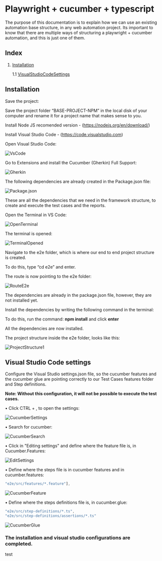 # Playwright + cucumber + typescript

The purpose of this documentation is to explain how we can use an existing automation base structure, in any web automation project.
Its important to know that there are multiple ways of structuring a playwright + cucumber automation, and this is just one of them.


## Index
1. [Installation](#installation)

    1.1 [VisualStudioCodeSettings](#visual-studio-code-settings)


## Installation

Save the project:

Save the project folder “BASE-PROJECT-NPM” in the local disk of your computer and rename it for a project name that makes sense to you.


Install Node JS recomended version - (https://nodejs.org/en/download/)

Install Visual Studio Code - (https://code.visualstudio.com)

Open Visual Studio Code:

![VsCode](./assets/readme-images/vscode1.png)
  
Go to Extensions and install the Cucumber (Gherkin) Full Support:

![Gherkin](./assets/readme-images/Gherkin.png)
 
The following dependencies are already created in the Package.json file:

![Package.json](./assets/readme-images/package.json.png)

 
These are all the dependencies that we need in the framework structure, to create and execute the test cases and the reports.

Open the Terminal in VS Code:

![OpenTerminal](./assets/readme-images/OpenTerminal.png)
 
 The terminal is opened:

![TerminalOpened](./assets/readme-images/TerminalOpened.png)
 
Navigate to the e2e folder, which is where our end to end project structure is created.

To do this, type “cd e2e” and enter.

The route is now pointing to the e2e folder:

![RouteE2e](./assets/readme-images/RouteE2e.png)
 
The dependencies are already in the package.json file, however, they are not installed yet. 

Install the dependencies by writing the following command in the terminal:

To do this, run the command: **npm install** and click **enter**

All the dependencies are now installed.

The project structure inside the e2e folder, looks like this:

![ProjectStructure1](./assets/readme-images/ProjectStructure1.png)
 
## Visual Studio Code settings

Configure the Visual Studio settings.json file, so the cucumber features and the cucumber glue are pointing correctly to our Test Cases features folder and Step definitions.

**Note: Without this configuration, it will not be possible to execute the test cases.**

•	Click CTRL + , to open the settings:
 
![CucumberSettings](./assets/readme-images/OpenSettings.png)
  
•	Search for cucumber:
 
![CucumberSearch](./assets/readme-images/CucumberSearch.png)
 
•	Click in "Editing settings" and define where the feature file is, in Cucumber.Features:
 
![EditSettings](./assets/readme-images/EditSettings.png)
  
•	Define where the steps file is in cucumber features and in cucumber.features:


``` ts
"e2e/src/features/*.feature"],
```

![CucumberFeature](./assets/readme-images/CucumberFeature.png)
 
•	Define where the steps definitions file is, in cucumber.glue:

``` ts
"e2e/src/step-definitions/*.ts",
"e2e/src/step-definitions/assertions/*.ts"
```

![CucumberGlue](./assets/readme-images/CucumberGlue.png)

 

### The installation and visual studio configurations are completed.
test








